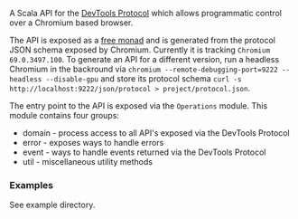A Scala API for the [DevTools Protocol](https://chromedevtools.github.io/devtools-protocol/) which
allows programmatic control over a Chromium based browser.

The API is exposed as a [free monad](https://typelevel.org/cats/datatypes/freemonad.html) and is
generated from the protocol JSON schema exposed by Chromium. Currently it is tracking 
`Chromium 69.0.3497.100`. To generate an API for a different version, run a headless Chromium in
the backround via `chromium --remote-debugging-port=9222 --headless --disable-gpu` and store its
protocol schema `curl -s http://localhost:9222/json/protocol > project/protocol.json`.

The entry point to the API is exposed via the `Operations` module. This module contains four groups:
- domain - process access to all API's exposed via the DevTools Protocol
- error - exposes ways to handle errors
- event - ways to handle events returned via the DevTools Protocol
- util - miscellaneous utility methods

### Examples

See example directory.

